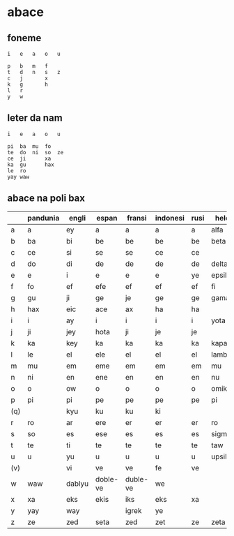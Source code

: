 # abace

## foneme

    i   e   a   o   u
    
    p   b   m   f
    t   d   n   s   z
    c   j       x
    k   g       h
    l   r
    y   w

## leter da nam

    i   e   a   o   u
    
    pi  ba  mu  fo
    te  do  ni  so  ze
    ce  ji      xa
    ka  gu      hax
    le  ro
    yay waw

## abace na poli bax

|   | pandunia | engli | espan | fransi | indonesi | rusi | helen | arabi |
|---|-----|-----|-----|-----|-----|-----|-----|-----|
| a | a   | ey  | a   | a   | a   | a   | alfa| alif|
| b | ba  | bi  | be  | be  | be  | be  | beta| ba  |
| c | ce  | si  | se  | se  | ce  | ce  |     |
| d | do  | di  | de  | de  | de  | de  |delta| dal |
| e | e   | i   | e   | e   | e   | ye  |epsilon|   |
| f | fo  | ef  | efe | ef  | ef  | ef  | fi  | fa  |
| g | gu  | ji  | ge  | je  | ge  | ge  | gama|     |
| h | hax | eic | ace | ax  | ha  | ha  |     | ha  |
| i | i   | ay  | i   | i   | i   | i   | yota|     |
| j | ji  | jey | hota| ji  | je  | je  |     | jim |
| k | ka  | key | ka  | ka  | ka  | ka  | kapa| kaf |
| l | le  | el  | ele | el  | el  | el  |lambda|lam |
| m | mu  | em  | eme | em  | em  | em  | mu  | mim |
| n | ni  | en  | ene | en  | en  | en  | nu  | nun |
| o | o   | ow  | o   | o   | o   | o   |omikron|   |
| p | pi  | pi  | pe  | pe  | pe  | pe  | pi  |     |
|(q)|     | kyu | ku  | ku  | ki  |     |     | qaf |
| r | ro  | ar  | ere | er  | er  | er  | ro  | ra  |
| s | so  | es  | ese | es  | es  | es  |sigma| sin |
| t | te  | ti  | te  | te  | te  | te  | taw | ta  |
| u | u   | yu  | u   | u   | u   | u   |upsilon|   |
|(v)|     | vi  | ve  | ve  | fe  | ve  |     |     |
| w | waw |dablyu|doble-ve| duble-ve | we | | | waw |
| x | xa  | eks | ekis| iks | eks | xa  |     | xin |
| y | yay | way |     |igrek| ye  |     |     | ya  |
| z | ze  | zed | seta| zed | zet | ze  | zeta| zayn|

